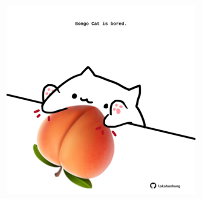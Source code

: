 <!-- built at 11/08/2023, 12:00:44 UTC -->
<p align="center">
  <img width="500" height="500" src="./ReadmeImage.svg">
</p>
